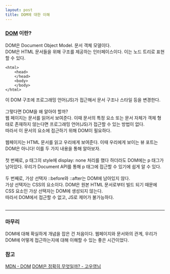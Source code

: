 ```yaml
---
layout: post
title: DOM에 대한 이해
---
```


### [DOM](https://developer.mozilla.org/ko/docs/Web/API/Document_Object_Model/Introduction) 이란?
DOM은 Document Object Model. 문서 객체 모델이다.<br/>
DOM은 HTML 문서들을 위해 구조를 제공하는 인터페이스이다. 이는 노드 트리로 표현할 수 있다.<br/>


```
<html>
    <head>
    </head>
    <body>
    </body>
</html>
```

이 DOM 구조에 프로그래밍 언어(JS)가 접근해서 문서 구조나 스타일 등을 변경한다.<br/>
<br/>
그렇다면 DOM을 왜 알아야 할까?<br/>
웹 페이지는 문서를 읽어서 보여준다. 이때 문서의 특정 요소 또는 문서 자체가 객체 형태로 존재하지 않는다면 프로그래밍 언어(JS)가 접근할 수 있는 방법이 없다.<br/>
따라서 이 문서의 요소에 접근하기 위해 DOM이 필요하다.<br/>
<br/>
웹페이지는 HTML 문서를 읽고 우리에게 보여준다. 이때 우리에게 보이는 뷰 포트는 DOM은 아니다! 이를 두 가지 내용을 통해 알아보자.<br/>
<br/>
첫 번째로, p 태그의 style에 display: none 처리를 했다 하더라도 DOM에는 p 태그가 남아있다. 우리가 Document API를 통해 p 태그에 접근할 수 있기에 쉽게 알 수 있다.<br/>
<br/>
두 번째로, 가상 선택자 ::before와 ::after는 DOM에 남아있지 않다.<br/>
가상 선택자는 CSS의 요소이다. DOM은 원본 HTML 문서로부터 빌드 되기 때문에 CSS 요소인 가상 선택자는 DOM에 생성되지 않는다.<br/>
따라서 DOM에서 접근할 수 없고, JS로 제어가 불가능하다.<br/>
<br/>
<hr/>

### 마무리
DOM에 대해 확실하게 개념을 잡은 건 처음이다. 웹페이지와 문서와의 관계, 우리가 DOM에 어떻게 접근하는지에 대해 이해할 수 있는 좋은 시간이었다.

### 참고 
[MDN - DOM](https://developer.mozilla.org/ko/docs/Web/API/Document_Object_Model/Introduction)
[DOM은 정확히 무엇일까? - 고우영님](https://wit.nts-corp.com/2019/02/14/5522)
